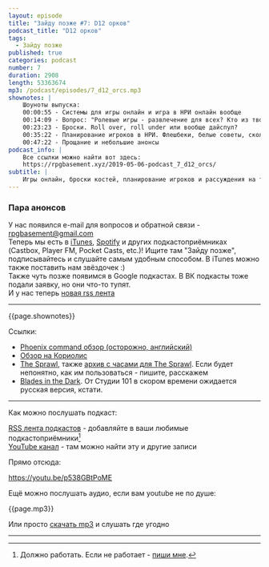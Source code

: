 ```yaml
---
layout: episode
title: "Зайду позже #7: D12 орков"
podcast_title: "D12 орков"
tags:
  - Зайду позже
published: true
categories: podcast
number: 7
duration: 2908
length: 53363674
mp3: /podcast/episodes/7_d12_orcs.mp3
shownotes: |
    Шоуноты выпуска:  
    00:00:55 - Системы для игры онлайн и игра в НРИ онлайн вообще  
    00:14:09 - Вопрос: "Ролевые игры - развлечение для всех? Кто из твоего окружения потенциально может заинтересоваться этим хобби?" (Маса)  
    00:23:23 - Броски. Roll over, roll under или вообще дайспул?  
    00:35:22 - Планирование игроков в НРИ. Флешбеки, белые советы, сколько по времени уделять планированию и тому подобное  
    00:47:22 - Прощание и небольшие анонсы  
podcast_info: |
    Все ссылки можно найти вот здесь:
    https://rpgbasement.xyz/2019-05-06-podcast_7_d12_orcs/
subtitle: |
    Игры онлайн, броски костей, планирование игроков и рассуждения на тему: "Является ли НРИ хобби для всех?"
---
```


### Пара анонсов

У нас появился e-mail для вопросов и обратной связи - rpgbasement@gmail.com  
Теперь мы есть в [iTunes](https://podcasts.apple.com/ru/podcast/%D0%B7%D0%B0%D0%B9%D0%B4%D1%83-%D0%BF%D0%BE%D0%B7%D0%B6%D0%B5/id1461711366?l=en), [Spotify](https://open.spotify.com/show/1xnWPuuDFEgA2XL3budRcI?si=uIeeqkaeQ7mLGN-sHOM3RQ) и других подкастоприёмниках (Castbox, Player FM, Pocket Casts, etc.)! Ищите там "Зайду позже", подписывайтесь и слушайте самым удобным способом. В iTunes можно также поставить нам звёздочек :)  
Также чуть позже появимся в Google подкастах. В ВК подкасты тоже подали заявку, но они что-то тупят.  
И у нас теперь [новая rss лента](https://rpgbasement.xyz/podcast/zp-feed.xml)

---

{{page.shownotes}}

Ссылки:  
 - [Phoenix command обзор (осторожно, английский)](https://projects.inklesspen.com/fatal-and-friends/latwpiat/phoenix-command-small-arms-combat-system/)  
 - [Обзор на Кориолис](https://rpgbasement.xyz/2018-08-18-corvalolis/)  
 - [The Sprawl](https://www.drivethrurpg.com/product/171286/The-Sprawl----MIDNIGHT), также [архив с часами для The Sprawl](/podcast/files/7_Sprawl_Clocks.zip). Если будет непонятно, как им пользоваться - пишите, расскажем  
 - [Blades in the Dark](https://www.evilhat.com/home/blades-in-the-dark/). От Студии 101 в скором времени ожидается русская версия, кстати.  

---

Как можно послушать подкаст:

[RSS лента подкастов](/podcast/zp-feed.xml) - добавляйте в ваши любимые подкастоприёмники[^1]  
[YouTube канал](https://www.youtube.com/channel/UCr-09bDJ9wvDxTMmotgOeFg) - там можно найти эту и другие записи

Прямо отсюда:

https://youtu.be/p538GBtPoME

Ещё можно послушать аудио, если вам youtube не по душе:

{{page.mp3}}

Или просто [скачать mp3]({{page.mp3}}) и слушать где угодно

---

[^1]: Должно работать. Если не работает - [пиши мне](https://t.me/wunderwaffla).
